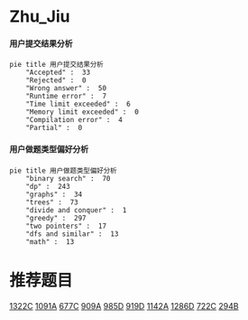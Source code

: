 # Zhu_Jiu

<!-- tabs:start -->



#### **用户提交结果分析**

```mermaid
pie title 用户提交结果分析
    "Accepted" :  33
    "Rejected" :  0
    "Wrong answer" :  50
    "Runtime error" :  7
    "Time limit exceeded" :  6
    "Memory limit exceeded" :  0
    "Compilation error" :  4
    "Partial" :  0
```

#### **用户做题类型偏好分析**

```mermaid
pie title 用户做题类型偏好分析
    "binary search" :  70
    "dp" :  243
    "graphs" :  34
    "trees" :  73
    "divide and conquer" :  1
    "greedy" :  297
    "two pointers" :  17
    "dfs and similar" :  13
    "math" :  13
```



<!-- tabs:end -->
# 推荐题目
[1322C](https://codeforces.com/contest/1322/problem/C)
[1091A](https://codeforces.com/contest/1091/problem/A)
[677C](https://codeforces.com/contest/677/problem/C)
[909A](https://codeforces.com/contest/909/problem/A)
[985D](https://codeforces.com/contest/985/problem/D)
[919D](https://codeforces.com/contest/919/problem/D)
[1142A](https://codeforces.com/contest/1142/problem/A)
[1286D](https://codeforces.com/contest/1286/problem/D)
[722C](https://codeforces.com/contest/722/problem/C)
[294B](https://codeforces.com/contest/294/problem/B)
